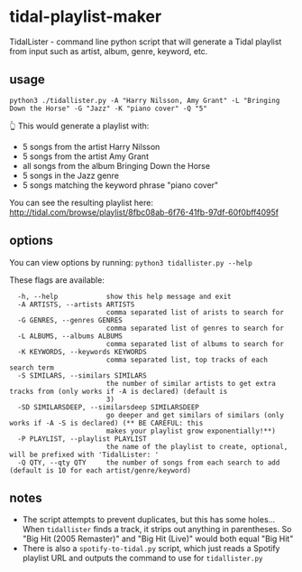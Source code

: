 # tidal-playlist-maker
TidalLister - command line python script that will generate a Tidal playlist from input such as artist, album, genre, keyword, etc.

## usage
`python3 ./tidallister.py -A "Harry Nilsson, Amy Grant" -L "Bringing Down the Horse" -G "Jazz" -K "piano cover" -Q "5"`

👆 This would generate a playlist with: 
 * 5 songs from the artist Harry Nilsson
 * 5 songs from the artist Amy Grant
 * all songs from the album Bringing Down the Horse
 * 5 songs in the Jazz genre
 * 5 songs matching the keyword phrase "piano cover"

You can see the resulting playlist here:  http://tidal.com/browse/playlist/8fbc08ab-6f76-41fb-97df-60f0bff4095f

## options

You can view options by running: `python3 tidallister.py --help`

These flags are available:

```
  -h, --help            show this help message and exit
  -A ARTISTS, --artists ARTISTS
                        comma separated list of arists to search for
  -G GENRES, --genres GENRES
                        comma separated list of genres to search for
  -L ALBUMS, --albums ALBUMS
                        comma separated list of albums to search for
  -K KEYWORDS, --keywords KEYWORDS
                        comma separated list, top tracks of each search term
  -S SIMILARS, --similars SIMILARS
                        the number of similar artists to get extra tracks from (only works if -A is declared) (default is
                        3)
  -SD SIMILARSDEEP, --similarsdeep SIMILARSDEEP
                        go deeper and get similars of similars (only works if -A -S is declared) (** BE CAREFUL: this
                        makes your playlist grow exponentially!**)
  -P PLAYLIST, --playlist PLAYLIST
                        the name of the playlist to create, optional, will be prefixed with 'TidalLister: '
  -Q QTY, --qty QTY     the number of songs from each search to add (default is 10 for each artist/genre/keyword)
```

## notes
* The script attempts to prevent duplicates, but this has some holes... When `tidallister` finds a track, it strips out anything in parentheses.  So "Big Hit (2005 Remaster)" and "Big Hit (Live)" would both equal "Big Hit"
* There is also a `spotify-to-tidal.py` script, which just reads a Spotify playlist URL and outputs the command to use for `tidallister.py`
